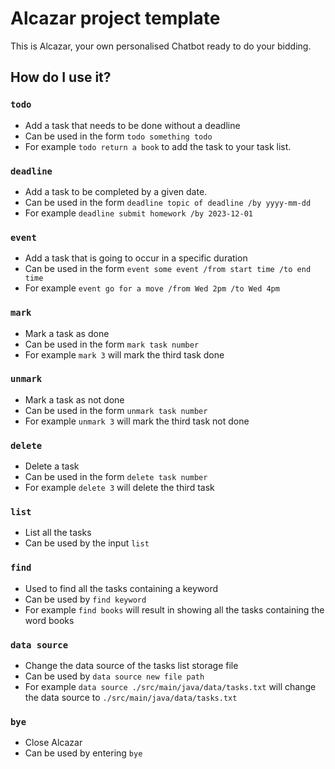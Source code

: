 # Alcazar project template

This is Alcazar, your own personalised Chatbot ready to do your bidding.


## How do I use it?

### `todo` 
* Add a task that needs to be done without a deadline
* Can be used in the form `todo something todo`
* For example `todo return a book` to add the task to your task list.

### `deadline`
* Add a task to be completed by a given date.
* Can be used in the form `deadline topic of deadline /by yyyy-mm-dd`
* For example `deadline submit homework /by 2023-12-01`

### `event`
* Add a task that is going to occur in a specific duration
* Can be used in the form `event some event /from start time /to end time`
* For example `event go for a move /from Wed 2pm /to Wed 4pm`

### `mark`
* Mark a task as done
* Can be used in the form `mark task number`
* For example `mark 3` will mark the third task done

### `unmark`
* Mark a task as not done
* Can be used in the form `unmark task number`
* For example `unmark 3` will mark the third task not done

### `delete`
* Delete a task
* Can be used in the form `delete task number`
* For example `delete 3` will delete the third task

### `list`
* List all the tasks
* Can be used by the input `list`
  
### `find`
* Used to find all the tasks containing a keyword
* Can be used by `find keyword`
* For example `find books` will result in showing all the tasks containing the word books

### `data source`
* Change the data source of the tasks list storage file
* Can be used by `data source new file path`
* For example `data source ./src/main/java/data/tasks.txt` will change the data source to `./src/main/java/data/tasks.txt`

### `bye`
* Close Alcazar
* Can be used by entering `bye`
